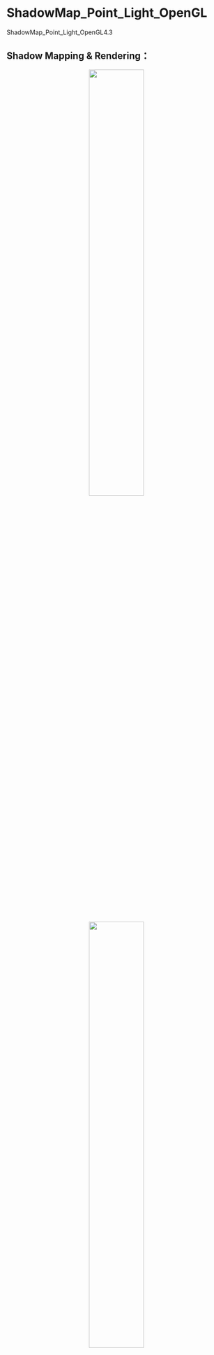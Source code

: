 # ShadowMap_Point_Light_OpenGL
ShadowMap_Point_Light_OpenGL4.3
## Shadow Mapping & Rendering：
<center class="half">
<img src="http://ota0mocmv.bkt.clouddn.com/shadowMap.png" width="50%" height="50%" />
<img src="http://ota0mocmv.bkt.clouddn.com/shadow_normal.png" width="50%" height="50%" />
</center>

### Reference:
https://learnopengl.com/Advanced-Lighting/Shadows/Shadow-Mapping
